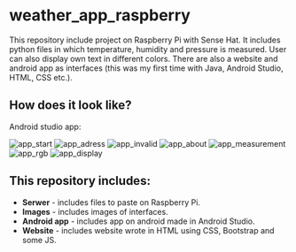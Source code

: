 # weather_app_raspberry
This repository include project on Raspberry Pi with Sense Hat. It includes python files in which temperature, humidity and pressure is measured. User can also display own text in different colors.
There are also a website and android app as interfaces (this was my first time with Java, Android Studio, HTML, CSS etc.).

## How does it look like?
Android studio app:

![app_start](https://github.com/m-milena/weather_app_raspberry/blob/master/Images/app_start.png) 
![app_adress](https://github.com/m-milena/weather_app_raspberry/blob/master/Images/app_adress.PNG) 
![app_invalid](https://github.com/m-milena/weather_app_raspberry/blob/master/Images/app_invalid.PNG)
![app_about](https://github.com/m-milena/weather_app_raspberry/blob/master/Images/app_about.PNG)
![app_measurement](https://github.com/m-milena/weather_app_raspberry/blob/master/Images/app_measurement.png)
![app_rgb](https://github.com/m-milena/weather_app_raspberry/blob/master/Images/app_rgb.PNG)
![app_display](https://github.com/m-milena/weather_app_raspberry/blob/master/Images/app_display.PNG)

## This repository includes:
- **Serwer** - includes files to paste on Raspberry Pi.
- **Images** - includes images of interfaces.
- **Android app** - includes app on android made in Android Studio.
- **Website** - includes website wrote in HTML using CSS, Bootstrap and some JS.


